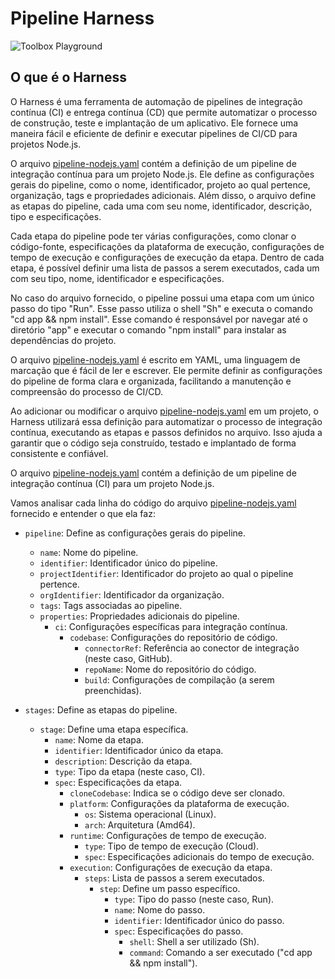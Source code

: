  # Pipeline Harness

![Toolbox Playground](../img/toolbox-playground.png)

## O que é o Harness

O Harness é uma ferramenta de automação de pipelines de integração contínua (CI) e entrega contínua (CD) que permite automatizar o processo de construção, teste e implantação de um aplicativo. Ele fornece uma maneira fácil e eficiente de definir e executar pipelines de CI/CD para projetos Node.js.

O arquivo [pipeline-nodejs.yaml](pipeline-nodejs.yaml) contém a definição de um pipeline de integração contínua para um projeto Node.js. Ele define as configurações gerais do pipeline, como o nome, identificador, projeto ao qual pertence, organização, tags e propriedades adicionais. Além disso, o arquivo define as etapas do pipeline, cada uma com seu nome, identificador, descrição, tipo e especificações.

Cada etapa do pipeline pode ter várias configurações, como clonar o código-fonte, especificações da plataforma de execução, configurações de tempo de execução e configurações de execução da etapa. Dentro de cada etapa, é possível definir uma lista de passos a serem executados, cada um com seu tipo, nome, identificador e especificações.

No caso do arquivo fornecido, o pipeline possui uma etapa com um único passo do tipo "Run". Esse passo utiliza o shell "Sh" e executa o comando "cd app && npm install". Esse comando é responsável por navegar até o diretório "app" e executar o comando "npm install" para instalar as dependências do projeto.

O arquivo [pipeline-nodejs.yaml](pipeline-nodejs.yaml) é escrito em YAML, uma linguagem de marcação que é fácil de ler e escrever. Ele permite definir as configurações do pipeline de forma clara e organizada, facilitando a manutenção e compreensão do processo de CI/CD.

Ao adicionar ou modificar o arquivo [pipeline-nodejs.yaml](pipeline-nodejs.yaml) em um projeto, o Harness utilizará essa definição para automatizar o processo de integração contínua, executando as etapas e passos definidos no arquivo. Isso ajuda a garantir que o código seja construído, testado e implantado de forma consistente e confiável.

O arquivo [pipeline-nodejs.yaml](pipeline-nodejs.yaml) contém a definição de um pipeline de integração contínua (CI) para um projeto Node.js.

Vamos analisar cada linha do código do arquivo [pipeline-nodejs.yaml](pipeline-nodejs.yaml) fornecido e entender o que ela faz:

- `pipeline`: Define as configurações gerais do pipeline.
    - `name`: Nome do pipeline.
    - `identifier`: Identificador único do pipeline.
    - `projectIdentifier`: Identificador do projeto ao qual o pipeline pertence.
    - `orgIdentifier`: Identificador da organização.
    - `tags`: Tags associadas ao pipeline.
    - `properties`: Propriedades adicionais do pipeline.
        - `ci`: Configurações específicas para integração contínua.
            - `codebase`: Configurações do repositório de código.
                - `connectorRef`: Referência ao conector de integração (neste caso, GitHub).
                - `repoName`: Nome do repositório do código.
                - `build`: Configurações de compilação (a serem preenchidas).

- `stages`: Define as etapas do pipeline.
    - `stage`: Define uma etapa específica.
        - `name`: Nome da etapa.
        - `identifier`: Identificador único da etapa.
        - `description`: Descrição da etapa.
        - `type`: Tipo da etapa (neste caso, CI).
        - `spec`: Especificações da etapa.
            - `cloneCodebase`: Indica se o código deve ser clonado.
            - `platform`: Configurações da plataforma de execução.
                - `os`: Sistema operacional (Linux).
                - `arch`: Arquitetura (Amd64).
            - `runtime`: Configurações de tempo de execução.
                - `type`: Tipo de tempo de execução (Cloud).
                - `spec`: Especificações adicionais do tempo de execução.
            - `execution`: Configurações de execução da etapa.
                - `steps`: Lista de passos a serem executados.
                    - `step`: Define um passo específico.
                        - `type`: Tipo do passo (neste caso, Run).
                        - `name`: Nome do passo.
                        - `identifier`: Identificador único do passo.
                        - `spec`: Especificações do passo.
                            - `shell`: Shell a ser utilizado (Sh).
                            - `command`: Comando a ser executado ("cd app && npm install").
